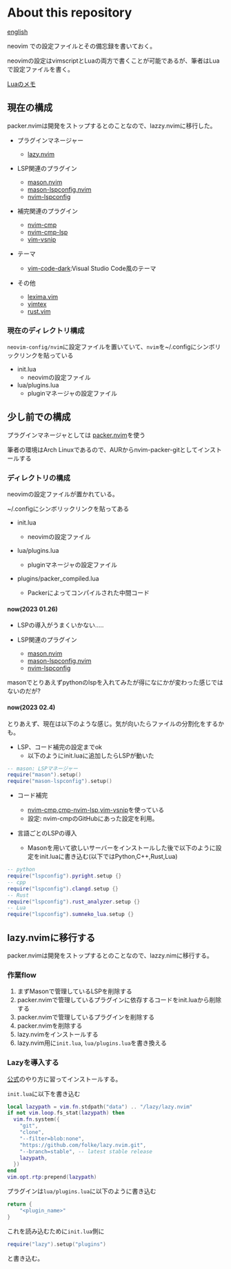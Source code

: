 # About this repository

[english](./README_EN.md)

neovim での設定ファイルとその備忘録を書いておく。

neovimの設定はvimscriptとLuaの両方で書くことが可能であるが、筆者はLuaで設定ファイルを書く。

[Luaのメモ](https://github.com/aki-ph-chem/Learn-Lua)

## 現在の構成

packer.nvimは開発をストップするとのことなので、lazzy.nvimに移行した。

- プラグインマネージャー
    - [lazy.nvim](https://github.com/folke/lazy.nvim)
- LSP関連のプラグイン
    - [mason.nvim](https://github.com/williamboman/mason.nvim]) 
    - [mason-lspconfig.nvim](https://github.com/williamboman/mason-lspconfig.nvim) 
    - [nvim-lspconfig](https://github.com/neovim/nvim-lspconfig)
- 補完関連のプラグイン
    - [nvim-cmp](https://github.com/hrsh7th/nvim-cmp)
    - [nvim-cmp-lsp](https://github.com/hrsh7th/cmp-nvim-lsp)
    - [vim-vsnip](https://github.com/hrsh7th/vim-vsnip)

- テーマ
    - [vim-code-dark](https://github.com/tomasiser/vim-code-dark):Visual Studio Code風のテーマ
- その他
    - [lexima.vim](https://github.com/cohama/lexima.vim)
    - [vimtex](https://github.com/lervag/vimtex)
    - [rust.vim](https://github.com/rust-lang/rust.vim)

### 現在のディレクトリ構成

`neovim-config/nvim`に設定ファイルを置いていて、`nvim`を~/.configにシンボリックリンクを貼っている

- init.lua
	- neovimの設定ファイル
- lua/plugins.lua
	- pluginマネージャの設定ファイル

## 少し前での構成

プラグインマネージャとしては
[packer.nvim](https://github.com/wbthomason/packer.nvim)を使う


筆者の環境はArch Linuxであるので、AURからnvim-packer-gitとしてインストールする

### ディレクトリの構成 

neovimの設定ファイルが置かれている。

~/.configにシンボリックリンクを貼ってある

- init.lua
	- neovimの設定ファイル

- lua/plugins.lua
	- pluginマネージャの設定ファイル

- plugins/packer_compiled.lua
    - Packerによってコンパイルされた中間コード 

#### now(2023 01.26)

- LSPの導入がうまくいかない.....

- LSP関連のプラグイン
    - [mason.nvim](https://github.com/williamboman/mason.nvim]) 
    - [mason-lspconfig.nvim](https://github.com/williamboman/mason-lspconfig.nvim) 
    - [nvim-lspconfig](https://github.com/neovim/nvim-lspconfig)

masonでとりあえずpythonのlspを入れてみたが得になにかが変わった感じではないのだが?

#### now(2023 02.4)

とりあえず、現在は以下のような感じ。気が向いたらファイルの分割化をするかも。
- LSP、コード補完の設定までok
    - 以下のようにinit.luaに追加したらLSPが動いた    

```Lua
-- mason: LSPマネージャー
require("mason").setup()
require("mason-lspconfig").setup()
```
- コード補完
    - [nvim-cmp](https://github.com/hrsh7th/nvim-cmp),[cmp-nvim-lsp](https://github.com/hrsh7th/cmp-nvim-lsp),[vim-vsnip](https://github.com/hrsh7th/vim-vsnip)を使っている  
   - 設定: nvim-cmpのGitHubにあった設定を利用。   

- 言語ごとのLSPの導入
    - Masonを用いて欲しいサーバーをインストールした後で以下のように設定をinit.luaに書き込む(以下ではPython,C++,Rust,Lua)

```Lua
-- python
require("lspconfig").pyright.setup {}
-- cpp
require("lspconfig").clangd.setup {}
-- Rust
require("lspconfig").rust_analyzer.setup {}
-- Lua
require("lspconfig").sumneko_lua.setup {}
```

## lazy.nvimに移行する

packer.nvimは開発をストップするとのことなので、lazzy.nimに移行する。

### 作業flow

1. まずMasonで管理しているLSPを削除する
2. packer.nvimで管理しているプラグインに依存するコードをinit.luaから削除する
3. packer.nvimで管理しているプラグインを削除する
4. packer.nvimを削除する
5. lazy.nvimをインストールする
6. lazy.nvim用に`init.lua`, `lua/plugins.lua`を書き換える

### Lazyを導入する 

[公式](https://github.com/folke/lazy.nvim)のやり方に習ってインストールする。

`init.lua`に以下を書き込む

```Lua
local lazypath = vim.fn.stdpath("data") .. "/lazy/lazy.nvim"
if not vim.loop.fs_stat(lazypath) then
  vim.fn.system({
    "git",
    "clone",
    "--filter=blob:none",
    "https://github.com/folke/lazy.nvim.git",
    "--branch=stable", -- latest stable release
    lazypath,
  })
end
vim.opt.rtp:prepend(lazypath)
```

プラグインは`lua/plugins.lua`に以下のように書き込む

```Lua
return {
    "<plugin_name>"
}
```

これを読み込むために`init.lua`側に

```Lua
require("lazy").setup("plugins")
```

と書き込む。
